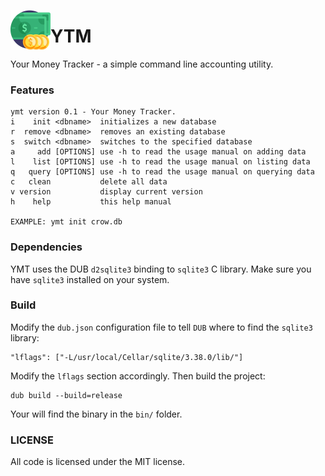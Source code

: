 <img src="imgs/money.png" width="64" height="64" align="left"></img>
# YTM
Your Money Tracker - a simple command line accounting utility.

### Features
```
ymt version 0.1 - Your Money Tracker.
i    init <dbname>  initializes a new database
r  remove <dbname>  removes an existing database
s  switch <dbname>  switches to the specified database
a     add [OPTIONS] use -h to read the usage manual on adding data
l    list [OPTIONS] use -h to read the usage manual on listing data
q   query [OPTIONS] use -h to read the usage manual on querying data
c   clean           delete all data
v version           display current version
h    help           this help manual

EXAMPLE: ymt init crow.db
```

### Dependencies
YMT uses the DUB `d2sqlite3` binding to `sqlite3` C library. Make sure you have `sqlite3` installed on your system.

### Build
Modify the `dub.json` configuration file to tell `DUB` where to find the `sqlite3` library:
```
"lflags": ["-L/usr/local/Cellar/sqlite/3.38.0/lib/"]
```

Modify the `lflags` section accordingly. Then build the project:
```
dub build --build=release
```

Your will find the binary in the `bin/` folder.

### LICENSE
All code is licensed under the MIT license.
